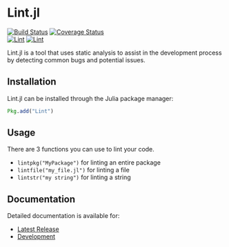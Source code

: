 # Lint.jl

[![Build Status](https://travis-ci.org/tonyhffong/Lint.jl.svg?branch=master)](https://travis-ci.org/tonyhffong/Lint.jl)
[![Coverage Status](https://img.shields.io/coveralls/tonyhffong/Lint.jl.svg)](https://coveralls.io/r/tonyhffong/Lint.jl)  
[![Lint](http://pkg.julialang.org/badges/Lint_0.4.svg)](http://pkg.julialang.org/?pkg=Lint&ver=0.4)
[![Lint](http://pkg.julialang.org/badges/Lint_0.5.svg)](http://pkg.julialang.org/?pkg=Lint&ver=0.5)


Lint.jl is a tool that uses static analysis to assist in the development process by detecting common bugs and potential issues.


## Installation

Lint.jl can be installed through the Julia package manager:
```julia
Pkg.add("Lint")
```


## Usage

There are 3 functions you can use to lint your code.

* `lintpkg("MyPackage")` for linting an entire package
* `lintfile("my_file.jl")` for linting a file
* `lintstr("my string")` for linting a string


## Documentation

Detailed documentation is available for:
* [Latest Release](https://lintjl.readthedocs.org/en/stable/)
* [Development](https://lintjl.readthedocs.org/en/latest/)
